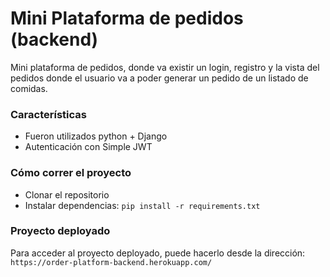# Mini Plataforma de pedidos (backend)

Mini plataforma de pedidos, donde va existir un login, registro y la vista del pedidos donde el usuario va a poder generar un pedido de un listado de comidas.

### Características

- Fueron utilizados python + Django
- Autenticación con Simple JWT

### Cómo correr el proyecto

- Clonar el repositorio
- Instalar dependencias: `pip install -r requirements.txt`

### Proyecto deployado

Para acceder al proyecto deployado, puede hacerlo desde la dirección: `https://order-platform-backend.herokuapp.com/`
